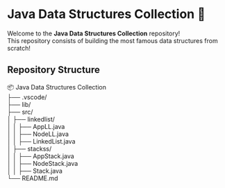 ﻿# Java Data Structures Collection 🚀

Welcome to the **Java Data Structures Collection** repository!  
This repository consists of building the most famous data structures from scratch!

## Repository Structure
📦 Java Data Structures Collection  
├── .vscode/  
├── lib/  
├── src/  
│   ├── linkedlist/  
│   │   ├── AppLL.java  
│   │   ├── NodeLL.java  
│   │   ├── LinkedList.java  
│   ├── stackss/  
│   │   ├── AppStack.java  
│   │   ├── NodeStack.java  
│   │   ├── Stack.java  
└── README.md  
